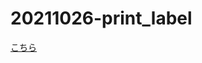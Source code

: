 # 20211026-print_label

[こちら](https://kuronekohomuhomu.github.io/20211026-print_label/print_label.html)
